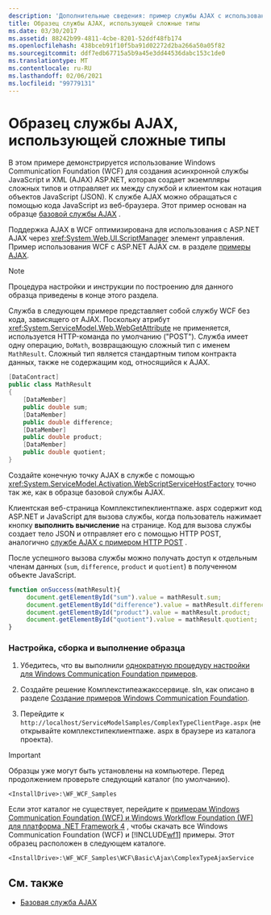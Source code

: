 ```yaml
---
description: 'Дополнительные сведения: пример службы AJAX с использованием сложных типов'
title: Образец службы AJAX, использующей сложные типы
ms.date: 03/30/2017
ms.assetid: 88242b99-4811-4cbe-8201-52ddf48fb174
ms.openlocfilehash: 438bceb91f10f5ba91d02272d2ba266a50a05f82
ms.sourcegitcommit: ddf7edb67715a5b9a45e3dd44536dabc153c1de0
ms.translationtype: MT
ms.contentlocale: ru-RU
ms.lasthandoff: 02/06/2021
ms.locfileid: "99779131"
---
```

# <a name="ajax-service-using-complex-types-sample"></a>Образец службы AJAX, использующей сложные типы

В этом примере демонстрируется использование Windows Communication Foundation (WCF) для создания асинхронной службы JavaScript и XML (AJAX) ASP.NET, которая создает экземпляры сложных типов и отправляет их между службой и клиентом как нотация объектов JavaScript (JSON). К службе AJAX можно обращаться с помощью кода JavaScript из веб-браузера. Этот пример основан на образце [базовой службы AJAX](basic-ajax-service.md) .

Поддержка AJAX в WCF оптимизирована для использования с ASP.NET AJAX через <xref:System.Web.UI.ScriptManager> элемент управления. Пример использования WCF с ASP.NET AJAX см. в разделе [примеры AJAX](ajax.md).

> [!NOTE]
> Процедура настройки и инструкции по построению для данного образца приведены в конце этого раздела.

Служба в следующем примере представляет собой службу WCF без кода, зависящего от AJAX. Поскольку атрибут <xref:System.ServiceModel.Web.WebGetAttribute> не применяется, используется HTTP-команда по умолчанию ("POST"). Служба имеет одну операцию, `DoMath`, возвращающую сложный тип с именем `MathResult`. Сложный тип является стандартным типом контракта данных, также не содержащим код, относящийся к AJAX.

```csharp
[DataContract]
public class MathResult
{
    [DataMember]
    public double sum;
    [DataMember]
    public double difference;
    [DataMember]
    public double product;
    [DataMember]
    public double quotient;
}
```

Создайте конечную точку AJAX в службе с помощью <xref:System.ServiceModel.Activation.WebScriptServiceHostFactory> точно так же, как в образце базовой службы AJAX.

Клиентская веб-страница Комплекстипеклиентпаже. aspx содержит код ASP.NET и JavaScript для вызова службы, когда пользователь нажимает кнопку **выполнить вычисление** на странице. Код для вызова службы создает тело JSON и отправляет его с помощью HTTP POST, аналогично [службе AJAX с примером HTTP POST](ajax-service-using-http-post.md) .

После успешного вызова службы можно получать доступ к отдельным членам данных (`sum`, `difference`, `product` и `quotient`) в полученном объекте JavaScript.

```javascript
function onSuccess(mathResult){
     document.getElementById("sum").value = mathResult.sum;
     document.getElementById("difference").value = mathResult.difference;
     document.getElementById("product").value = mathResult.product;
     document.getElementById("quotient").value = mathResult.quotient;
}
```

### <a name="to-set-up-build-and-run-the-sample"></a>Настройка, сборка и выполнение образца

1. Убедитесь, что вы выполнили [однократную процедуру настройки для Windows Communication Foundation примеров](one-time-setup-procedure-for-the-wcf-samples.md).

2. Создайте решение Комплекстипеажакссервице. sln, как описано в разделе [Создание примеров Windows Communication Foundation](building-the-samples.md).

3. Перейдите к `http://localhost/ServiceModelSamples/ComplexTypeClientPage.aspx` (не открывайте комплекстипеклиентпаже. aspx в браузере из каталога проекта).

> [!IMPORTANT]
> Образцы уже могут быть установлены на компьютере. Перед продолжением проверьте следующий каталог (по умолчанию).
>
> `<InstallDrive>:\WF_WCF_Samples`
>
> Если этот каталог не существует, перейдите к [примерам Windows Communication Foundation (WCF) и Windows Workflow Foundation (WF) для платформа .NET Framework 4](https://www.microsoft.com/download/details.aspx?id=21459) , чтобы скачать все Windows Communication Foundation (WCF) и [!INCLUDE[wf1](../../../../includes/wf1-md.md)] примеры. Этот образец расположен в следующем каталоге.
>
> `<InstallDrive>:\WF_WCF_Samples\WCF\Basic\Ajax\ComplexTypeAjaxService`

## <a name="see-also"></a>См. также

- [Базовая служба AJAX](basic-ajax-service.md)
